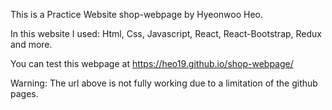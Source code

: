 This is a Practice Website shop-webpage by Hyeonwoo Heo.

In this website I used: Html, Css, Javascript, React, React-Bootstrap, Redux and more.

You can test this webpage at https://heo19.github.io/shop-webpage/

Warning: The url above is not fully working due to a limitation of the github pages.
